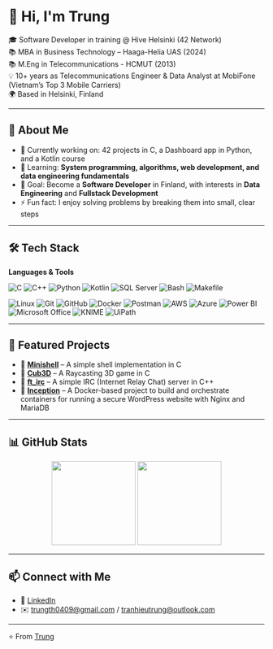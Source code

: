 # 👋 Hi, I'm Trung  

🎓 Software Developer in training @ Hive Helsinki (42 Network)  
📚 MBA in Business Technology – Haaga-Helia UAS (2024)  
📚 M.Eng in Telecommunications - HCMUT (2013)  
💡 10+ years as Telecommunications Engineer & Data Analyst at MobiFone (Vietnam’s Top 3 Mobile Carriers)  
🌍 Based in Helsinki, Finland  

---

## 🚀 About Me
- 🔭 Currently working on: 42 projects in C, a Dashboard app in Python, and a Kotlin course  
- 🌱 Learning: **System programming, algorithms, web development, and data engineering fundamentals**
- 🎯 Goal: Become a **Software Developer** in Finland, with interests in **Data Engineering** and **Fullstack Development**  
- ⚡ Fun fact: I enjoy solving problems by breaking them into small, clear steps  

--- 

## 🛠️ Tech Stack  

**Languages & Tools**  

![C](https://img.shields.io/badge/C-00599C?style=for-the-badge&logo=c&logoColor=white) ![C++](https://img.shields.io/badge/C++-00599C?style=for-the-badge&logo=c%2B%2B&logoColor=white) ![Python](https://img.shields.io/badge/Python-3776AB?style=for-the-badge&logo=python&logoColor=white) ![Kotlin](https://img.shields.io/badge/Kotlin-7F52FF?style=for-the-badge&logo=kotlin&logoColor=white) ![SQL Server](https://img.shields.io/badge/SQL%20Server-CC2927?style=for-the-badge&logo=microsoft-sql-server&logoColor=white) ![Bash](https://img.shields.io/badge/Bash-121011?style=for-the-badge&logo=gnu-bash&logoColor=white) ![Makefile](https://img.shields.io/badge/Makefile-000000?style=for-the-badge&logo=make&logoColor=white)

![Linux](https://img.shields.io/badge/Linux-FCC624?style=for-the-badge&logo=linux&logoColor=black) ![Git](https://img.shields.io/badge/Git-F05032?style=for-the-badge&logo=git&logoColor=white) ![GitHub](https://img.shields.io/badge/GitHub-181717?style=for-the-badge&logo=github&logoColor=white) ![Docker](https://img.shields.io/badge/Docker-2496ED?style=for-the-badge&logo=docker&logoColor=white) ![Postman](https://img.shields.io/badge/Postman-FF6C37?style=for-the-badge&logo=postman&logoColor=white) ![AWS](https://img.shields.io/badge/AWS-232F3E?style=for-the-badge&logo=amazon-aws&logoColor=white) ![Azure](https://img.shields.io/badge/Azure-0078D4?style=for-the-badge&logo=microsoft-azure&logoColor=white) ![Power BI](https://img.shields.io/badge/Power%20BI-F2C811?style=for-the-badge&logo=power-bi&logoColor=black) ![Microsoft Office](https://img.shields.io/badge/Microsoft%20Office-D83B01?style=for-the-badge&logo=microsoft-office&logoColor=white) ![KNIME](https://img.shields.io/badge/KNIME-000000?style=for-the-badge&logo=knime&logoColor=yellow) ![UiPath](https://img.shields.io/badge/UiPath-FF6600?style=for-the-badge&logo=uipath&logoColor=white)  

---

## 📌 Featured Projects  
- 🔹 [**Minishell**](https://github.com/tranhieutrung/minishell) – A simple shell implementation in C  
- 🔹 [**Cub3D**](https://github.com/tranhieutrung/cub3d) – A Raycasting 3D game in C
- 🔹 [**ft_irc**](https://github.com/tranhieutrung/ft_irc) – A simple IRC (Internet Relay Chat) server in C++
- 🔹 [**Inception**](https://github.com/tranhieutrung/Inception) – A Docker-based project to build and orchestrate containers for running a secure WordPress website with Nginx and MariaDB
---

## 📊 GitHub Stats  

<p align="center">
  <img src="https://github-readme-stats.vercel.app/api?username=tranhieutrung&show_icons=true&theme=tokyonight" height="165">
  <img src="https://github-readme-stats.vercel.app/api/top-langs/?username=tranhieutrung&layout=compact&theme=tokyonight" height="165">
</p>

---

## 📫 Connect with Me  

- 💼 [LinkedIn](https://www.linkedin.com/in/tranhieutrung)
- ✉️ trungth0409@gmail.com / tranhieutrung@outlook.com  

---

⭐️ From [Trung](https://github.com/tranhieutrung)  
